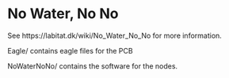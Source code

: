 <h1>No Water, No No</h1>
See https://labitat.dk/wiki/No_Water_No_No for more information.

Eagle/ contains eagle files for the PCB

NoWaterNoNo/ contains the software for the nodes.







